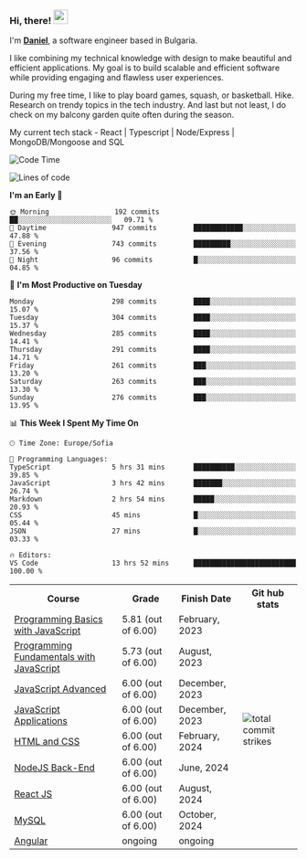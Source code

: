 ### Hi, there! <img src="https://emojis.slackmojis.com/emojis/images/1536351075/4594/blob-wave.gif" width="25"/>

I'm [**Daniel**](https://danielbatanov.netlify.app/), a software engineer based in Bulgaria.   

I like combining my technical knowledge with design to make beautiful and efficient applications. My goal is to build scalable and efficient software while providing engaging and flawless user experiences.

During my free time, I like to play board games, squash, or basketball. Hike. Research on trendy topics in the tech industry. And last but not least, I do check on my balcony garden quite often during the season.

My current tech stack - React | Typescript | Node/Express | MongoDB/Mongoose and SQL

<!--START_SECTION:waka-->
![Code Time](http://img.shields.io/badge/Code%20Time-1%2C316%20hrs%207%20mins-blue)

![Lines of code](https://img.shields.io/badge/From%20Hello%20World%20I%27ve%20Written-530.2%20thousand%20lines%20of%20code-blue)

**I'm an Early 🐤** 

```text
🌞 Morning                192 commits         ██░░░░░░░░░░░░░░░░░░░░░░░   09.71 % 
🌆 Daytime                947 commits         ████████████░░░░░░░░░░░░░   47.88 % 
🌃 Evening                743 commits         █████████░░░░░░░░░░░░░░░░   37.56 % 
🌙 Night                  96 commits          █░░░░░░░░░░░░░░░░░░░░░░░░   04.85 % 
```
📅 **I'm Most Productive on Tuesday** 

```text
Monday                   298 commits         ████░░░░░░░░░░░░░░░░░░░░░   15.07 % 
Tuesday                  304 commits         ████░░░░░░░░░░░░░░░░░░░░░   15.37 % 
Wednesday                285 commits         ████░░░░░░░░░░░░░░░░░░░░░   14.41 % 
Thursday                 291 commits         ████░░░░░░░░░░░░░░░░░░░░░   14.71 % 
Friday                   261 commits         ███░░░░░░░░░░░░░░░░░░░░░░   13.20 % 
Saturday                 263 commits         ███░░░░░░░░░░░░░░░░░░░░░░   13.30 % 
Sunday                   276 commits         ███░░░░░░░░░░░░░░░░░░░░░░   13.95 % 
```


📊 **This Week I Spent My Time On** 

```text
🕑︎ Time Zone: Europe/Sofia

💬 Programming Languages: 
TypeScript               5 hrs 31 mins       ██████████░░░░░░░░░░░░░░░   39.85 % 
JavaScript               3 hrs 42 mins       ███████░░░░░░░░░░░░░░░░░░   26.74 % 
Markdown                 2 hrs 54 mins       █████░░░░░░░░░░░░░░░░░░░░   20.93 % 
CSS                      45 mins             █░░░░░░░░░░░░░░░░░░░░░░░░   05.44 % 
JSON                     27 mins             █░░░░░░░░░░░░░░░░░░░░░░░░   03.33 % 

🔥 Editors: 
VS Code                  13 hrs 52 mins      █████████████████████████   100.00 % 
```


<!--END_SECTION:waka-->


<table>
  <tr>
    <th>Course</th>
    <th>Grade</th>
    <th>Finish Date</th>
    <th>Git hub stats</th>
  </tr>
  <tr>
    <td><a href="https://softuni.bg/Certificates/Details/159814/4fcfee60">Programming Basics with JavaScript</a></td>
    <td>5.81 (out of 6.00)</td>
    <td>February, 2023</td>
    <td rowspan="9"><img align="center" src="https://github-readme-streak-stats.herokuapp.com/?user=batanoffs&layout=compact&hide_border=true" alt="total commit strikes"/></td>
  </tr>
  <tr>
    <td><a href="https://softuni.bg/Certificates/Details/180198/31625e83">Programming Fundamentals with JavaScript</a></td>
    <td>5.73 (out of 6.00)</td>
    <td>August, 2023</td>
  </tr>
  <tr>
    <td><a href="https://softuni.bg/Certificates/Details/195467/d2fe5f99">JavaScript Advanced</a></td>
    <td>6.00 (out of 6.00)</td>
    <td>December, 2023</td>
  </tr>
  <tr>
    <td><a href="https://softuni.bg/Certificates/Details/195298/1f9f9bde">JavaScript Applications</a></td>
    <td>6.00 (out of 6.00)</td>
    <td>December, 2023</td>
  </tr>
  <tr>
    <td><a href="https://softuni.bg/certificates/details/205221/f430eb0f">HTML and CSS</a></td>
    <td>6.00 (out of 6.00)</td>
    <td>February, 2024</td>
  </tr>
  <tr>
    <td><a href="https://softuni.bg/certificates/details/218275/6b86be8a">NodeJS Back-End</a></td>
    <td>6.00 (out of 6.00)</td>
    <td>June, 2024</td>
  </tr>
  <tr>
    <td><a href="https://softuni.bg/Certificates/Details/223751/509209a4">React JS</a></td>
    <td>6.00 (out of 6.00)</td>
    <td>August, 2024</td>
  </tr>
  <tr>
    <td><a href="https://softuni.bg/certificates/details/226193/b51bd6a0">MySQL</a></td>
    <td>6.00 (out of 6.00)</td>
    <td>October, 2024</td>
  </tr>
   <tr>
    <td><a href="">Angular</a></td>
    <td>ongoing</td>
    <td>ongoing</td>
  </tr>
</table>

 <!-- <a href="#"><img align="center" src="https://github-profile-trophy.vercel.app/?username=batanoffs&column=-1&margin-w=8&margin-h=2" alt="GitHub Trophies" /></a> -->



